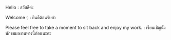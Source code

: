 Hello : สวัสดีค่ะ 

Welcome ๆ : ยินดีต้อนรับค่า

Please feel free to take a moment to sit back and enjoy my work. : เรียนเชิญนั่งพักชมผลงานทางนี้ก่อนนะคะ
